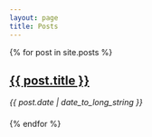 ```yaml
---
layout: page
title: Posts
---
```

{% for post in site.posts %}
<div>
  <a href="{{ post.url }}"><h2 class="post-title">{{ post.title }}</h2></a>
  <span class="post-meta"><em>{{ post.date | date_to_long_string }}</em></span>
</div>
<div style='line-height: 1.5;'>&nbsp;</div>
{% endfor %}
